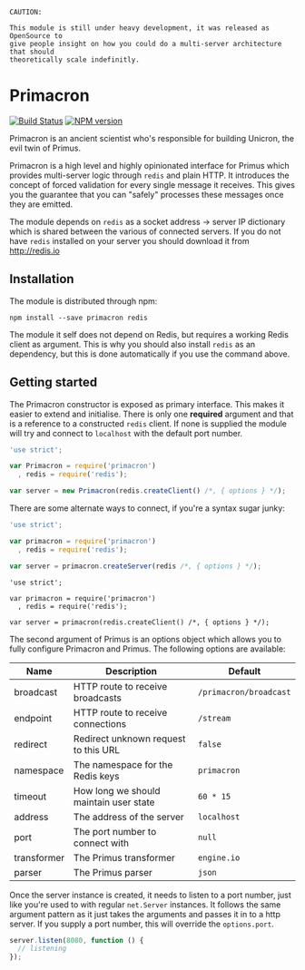 ```
CAUTION:

This module is still under heavy development, it was released as OpenSource to
give people insight on how you could do a multi-server architecture that should
theoretically scale indefinitly.
```

# Primacron

[![Build Status](https://travis-ci.org/observing/primacron.png)](https://travis-ci.org/observing/primacron)
[![NPM version](https://badge.fury.io/js/primacron.png)](http://badge.fury.io/js/primacron)

Primacron is an ancient scientist who's responsible for building Unicron, the
evil twin of Primus.

Primacron is a high level and highly opinionated interface for Primus which
provides multi-server logic through `redis` and plain HTTP. It introduces the
concept of forced validation for every single message it receives. This gives
you the guarantee that you can "safely" processes these messages once they are
emitted.

The module depends on `redis` as a socket address -> server IP dictionary which
is shared between the various of connected servers. If you do not have `redis`
installed on your server you should download it from http://redis.io

## Installation

The module is distributed through npm:

```
npm install --save primacron redis
```

The module it self does not depend on Redis, but requires a working Redis client
as argument. This is why you should also install `redis` as an dependency, but
this is done automatically if you use the command above.

## Getting started

The Primacron constructor is exposed as primary interface. This makes it easier
to extend and initialise. There is only one **required** argument and that is a
reference to a constructed `redis` client. If none is supplied the module will
try and connect to `localhost` with the default port number.

```js
'use strict';

var Primacron = require('primacron')
  , redis = require('redis');

var server = new Primacron(redis.createClient() /*, { options } */);
```

There are some alternate ways to connect, if you're a syntax sugar junky:

```js
'use strict';

var primacron = require('primacron')
  , redis = require('redis');

var server = primacron.createServer(redis /*, { options } */);
```
```
'use strict';

var primacron = require('primacron')
  , redis = require('redis');

var server = primacron(redis.createClient() /*, { options } */);
```

The second argument of Primus is an options object which allows you to fully
configure Primacron and Primus. The following options are available:

Name                | Description                             | Default       
--------------------|-----------------------------------------|---------------
broadcast           | HTTP route to receive broadcasts        | `/primacron/broadcast`
endpoint            | HTTP route to receive connections       | `/stream`
redirect            | Redirect unknown request to this URL    | `false`
namespace           | The namespace for the Redis keys        | `primacron`
timeout             | How long we should maintain user state  | `60 * 15`
address             | The address of the server               | `localhost`
port                | The port number to connect with         | `null`
transformer         | The Primus transformer                  | `engine.io`
parser              | The Primus parser                       | `json`

Once the server instance is created, it needs to listen to a port number, just
like you're used to with regular `net.Server` instances. It follows the same
argument pattern as it just takes the arguments and passes it in to a http
server. If you supply a port number, this will override the `options.port`.

```js
server.listen(8080, function () {
  // listening
});
```
